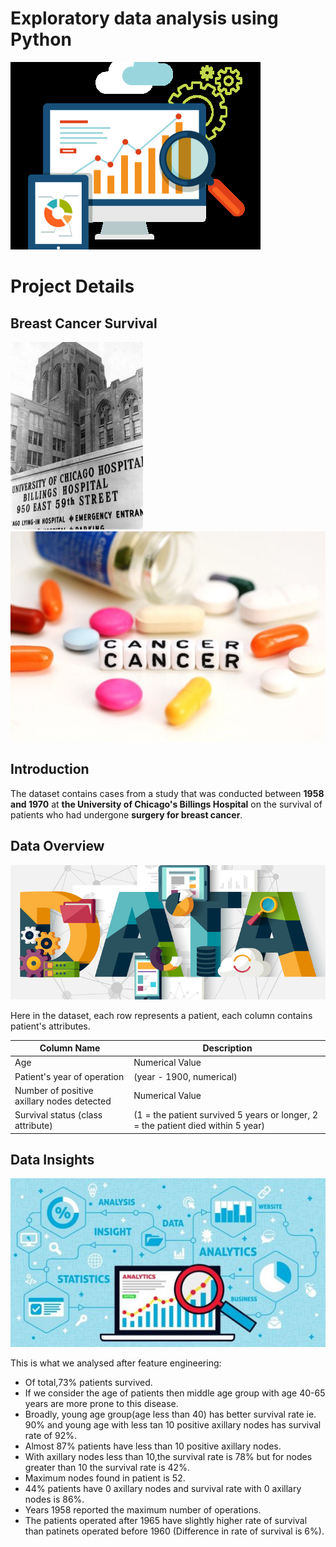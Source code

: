 # Exploratory data analysis using Python
![](Project_BCS/Images/EDA.png)

# Project Details
## Breast Cancer Survival

![](Project_BCS/Images/Hosp.jpg)
![](Project_BCS/Images/Canc.jpeg)

## Introduction
The dataset contains cases from a study that was conducted between __1958 and 1970__ at __the University of Chicago's Billings Hospital__ on the survival of patients who had undergone __surgery for breast cancer__.

## Data Overview
![](Project_BCS/Images/data.jpg)

Here in the dataset, each row represents a patient, each column contains patient's attributes.

| Column Name | Description |
| --- | --- |
| Age | Numerical Value |
| Patient's year of operation | (year - 1900, numerical) |
| Number of positive axillary nodes detected | Numerical Value |
| Survival status (class attribute) | (1 = the patient survived 5 years or longer, 2 = the patient died within 5 year)

## Data Insights
![](Project_BCS/Images/Insights.jpg)

This is what we analysed after feature engineering:

- Of total,73% patients survived. 
- If we consider the age of patients then middle age group with age 40-65 years are more prone to this disease.
- Broadly, young age group(age less than 40) has better survival rate ie. 90% and young age with less tan 10 positive axillary nodes has survival rate of 92%.
- Almost 87% patients have less than 10 positive axillary nodes.
- With axillary nodes less than 10,the survival rate is 78% but for nodes greater than 10 the survival rate is 42%.
- Maximum nodes found in patient is 52.
- 44% patients have 0 axillary nodes and survival rate with 0 axillary nodes is 86%.
- Years 1958 reported the maximum number of operations.
- The patients operated after 1965 have slightly higher rate of survival than patinets operated before 1960 (Difference in rate of survival is 6%).

